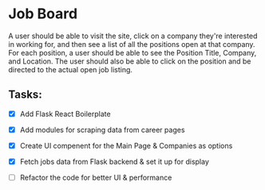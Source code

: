 # Job Board

A user should be able to visit the site, click on a company they're interested in working for, and then see a list of all the positions open at that company. For each position, a user should be able to see the Position Title, Company, and Location. The user should also be able to click on the position and be directed to the actual open job listing.

## Tasks:

- [x] Add Flask React Boilerplate

- [x] Add modules for scraping data from career pages

- [x] Create UI compenent for the Main Page & Companies as options

- [x] Fetch jobs data from Flask backend & set it up for display

- [ ] Refactor the code for better UI & performance
